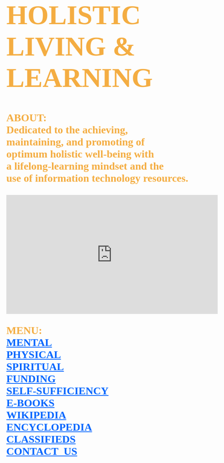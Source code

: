 <!DOCTYPE html>
<html lang="en-us">
	<body style="background-image:url(https://media.giphy.com/media/7HTf2viTL4Xle/giphy.gif);
		background-repeat:no-repeat;
		background-size:cover;
		background-position: center center;">
		<h1 style="font-family:serif;font-weight:bold;font-size:72px;color:#f4ad42;">
			HOLISTIC<br> 
			LIVING &<br>
			LEARNING
		</h1>
		<p style="font-family:serif;font-weight:bold;font-size:28px;color:#f4ad42;">
			ABOUT:<br>
	        	Dedicated to the achieving,<br>
			maintaining, and promoting of<br> 
		 	optimum holistic well-being with<br>
			a lifelong-learning mindset and the<br> 
			use of information technology resources.
		</p>
		<iframe width="560" height="315" src="https://www.youtube.com/embed/Tw9PYw_ESs8" 
			frameborder="0" allow="accelerometer; autoplay; encrypted-media; 
			gyroscope; picture-in-picture" allowfullscreen>
		</iframe>
		<p style="font-family:serif;color:#f4ad42;font-size:28px;font-weight:bold;">
			MENU:<br>
			<a style="color:#0066ff;" href="https://www.mooc-list.com/"       	       		 							target="_blank">MENTAL</a><br>
			<a style="color:#0066ff;" href="https://www.webmd.com/" 	 	 	         		 						target="_blank">PHYSICAL</a><br>
			<a style="color:#0066ff;" href="https://thebestschools.org/magazine/world-religions-study-starters/" 
				target="_blank">SPIRITUAL</a><br>
			<a style="color:#0066ff;" href="https://l-lists.com/en/lists/phayv1.html" 									target="_blank">FUNDING</a><br>
			<a style="color:#0066ff;" href="https://www.self-sufficient-farm-living.com" 
			        target="_blank">SELF-SUFFICIENCY</a><br>
			<a style="color:#0066ff;" href="https://onlinebooks.library.upenn.edu/" 										target="_blank">E-BOOKS</a><br>	
			<a style="color:#0066ff;" href="https://en.wikipedia.org/wiki/Main_Page"                                                                         target="_blank">WIKIPEDIA</a><br>
			<a style="color:#0066ff;" href="https://www.britannica.com/"                                                                                     target="_blank">ENCYCLOPEDIA</a><br>
			<a style="color:#0066ff;" href="https://www.craigslist.org/about/sites"
				target="_blank">CLASSIFIEDS</a><br>
			<a style="color:#0066ff;" href="mailto:fjwholistic@live.com?Subject=Hello"
				target="_top">CONTACT_US</a>
		</p>
	</body>
</html>

